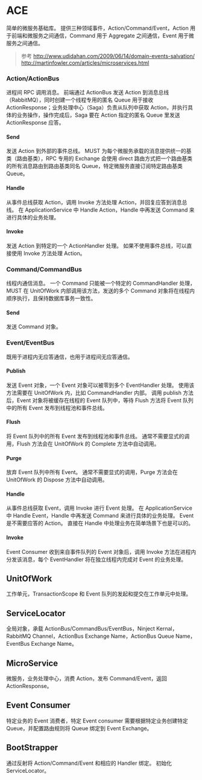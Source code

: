 ﻿# ACE

简单的微服务基础库。
提供三种领域事件，Action/Command/Event，Action 用于前端和微服务之间通信，Command 用于 Aggregate 之间通信，Event 用于微服务之间通信。

> 参考
> http://www.udidahan.com/2009/06/14/domain-events-salvation/
> http://martinfowler.com/articles/microservices.html

### Action/ActionBus

进程间 RPC 调用消息。
前端通过 ActionBus 发送 Action 到消息总线（RabbitMQ），同时创建一个线程专用的匿名 Queue 用于接收 ActionResponse；业务处理中心（Saga）负责从队列中获取 Action，并执行具体的业务操作，操作完成后，Saga 要在 Action 指定的匿名 Queue 里发送 ActionResponse 应答。

#### Send

发送 Action 到外部的事件总线。
MUST 为每个微服务承载的消息提供统一的基类（路由基类），RPC 专用的 Exchange 会使用 direct 路由方式把一个路由基类的所有消息路由到路由基类同名 Queue，特定微服务直接订阅特定路由基类 Queue。

#### Handle

从事件总线获取 Action，调用 Invoke 方法处理 Action，并回复应答到消息总线。
在 ApplicationService 中 Handle Action，Handle 中再发送 Command 来进行具体的业务处理。

#### Invoke

发送 Action 到特定的一个 ActionHandler 处理。
如果不使用事件总线，可以直接使用 Invoke 方法处理 Action。

### Command/CommandBus

线程内通信消息。
一个 Command 只能被一个特定的 CommandHandler 处理，MUST 在 UnitOfWork 内部调用该方法，发送的多个 Command 对象将在线程内顺序执行，且保持数据库事务一致性。

#### Send

发送 Command 对象。

### Event/EventBus

既用于进程内无应答通信，也用于进程间无应答通信。

#### Publish

发送 Event 对象，一个 Event 对象可以被零到多个 EventHandler 处理。
使用该方法需要在 UnitOfWork 内，比如 CommandHandler 内部。
调用 publish 方法后，Event 对象将被缓存在线程的 Event 队列中，等待 Flush 方法将 Event 队列中的所有 Event 发布到线程池和事件总线。

#### Flush

将 Event 队列中的所有 Event 发布到线程池和事件总线。
通常不需要显式的调用，Flush 方法会在 UnitOfWork 的 Complete 方法中自动调用。 

#### Purge

放弃 Event 队列中所有 Event。
通常不需要显式的调用，Purge 方法会在 UnitOfWork 的 Dispose 方法中自动调用。

#### Handle

从事件总线获取 Event，调用 Invoke 进行 Event 处理。
在 ApplicationService 中 Handle Event，Handle 中再发送 Command 来进行具体的业务处理。
Event 是不需要应答的 Action。
直接在 Handle 中处理业务在简单场景下也是可以的。

#### Invoke

Event Consumer 收到来自事件队列的 Event 对象后，调用 Invoke 方法在进程内分发该消息，每个 EventHandler 将在独立线程内完成对 Event 的业务处理。

## UnitOfWork

工作单元，TransactionScope 和 Event 队列的发起和提交在工作单元中处理。

## ServiceLocator

全局对象，承载 ActionBus/CommandBus/EventBus，Ninject Kernal，RabbitMQ Channel，ActionBus Exchange Name，ActionBus Queue Name，EventBus Exchange Name。

## MicroService

微服务，业务处理中心，消费 Action，发布 Command/Event，返回 ActionResponse。

## Event Consumer

特定业务的 Event 消费者，特定 Event consumer 需要根据特定业务创建特定 Queue，并配置路由规则将 Queue 绑定到 Event Exchange。

## BootStrapper

通过反射将 Action/Command/Event 和相应的 Handler 绑定。
初始化 ServiceLocator。